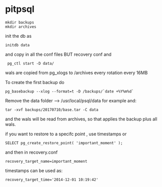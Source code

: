 # pitpsql

```
mkdir backups
mkdir archives
```

init the db as
```
initdb data
```

and copy in all the conf files BUT recovery conf and


``` pg_ctl start -D data/```


wals are copied from pg_xlogs to /archives every rotation every 16MB

To create the first backup do 

```
pg_basebackup --xlog --format=t -D /backups/`date +%Y%m%d`
```

Remove the data folder --> /usr/local/psql/data for example and:

```
tar -xvf backups/20170710/base.tar -C data
```

and the wals will be read from archives, so that applies the backup plus all wals.

if you want to restore to a specifc point , use timestamps or
```
SELECT pg_create_restore_point( 'important_moment' );
```


and then in recovery.conf
```
recovery_target_name=important_moment
```

timestamps can be used as:
```
recovery_target_time='2014-12-01 10:19:42'
```
